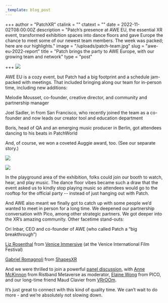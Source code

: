 ```yaml
---
_template: blog_post
---
```


+++
author = "PatchXR"
ctalink = ""
ctatext = ""
date = 2022-11-02T08:00:00Z
description = "Patch’s presence at AWE EU, the essential XR event, transformed exhibition spaces into dance floors and gave Europe the chance to meet some of our newest team members. The week was packed; here are our highlights."
image = "/uploads/patch-team.jpg"
slug = "awe-eu-2022-report"
title = "Patch brings the party to AWE Europe, with our growing team and network"
type = "post"

+++
![](/uploads/patch-team.jpg)

AWE EU is a cozy event, but Patch had a big footprint and a schedule jam-packed with meetings. That included bringing along our team for in-person time, including new additions:

Melodie Mousset, co-founder, creative director, and community and partnership manager

Joel Sadler, in from San Francisco, who recently joined the team as a co-founder and now leads our creator tool and education department

Boris, head of QA and an emerging music producer in Berlin, got attendees dancing to his beats in PatchWorld

And, of course, we won a coveted Auggie award, too. (See our separate story.)

![](/uploads/auggie-winners.jpg)

![](/uploads/melo-pitching.jpg)

In the playground area of the exhibition, folks could join our booth to watch, hear, and play music. The dance floor vibes became such a draw that the event asked us to kindly stop playing music so attendees would go to the rooftop for the official party -- instead of just hanging out with Patch.

And AWE also meant we finally got to catch up with some people we’d wanted to meet in person for a long time. We deepened our partnership conversation with Pico, among other strategic partners. We got deeper into the XR’s amazing community. Other facetime stand-outs:

Ori Inbar, CEO and co-founder of AWE (who called Patch a “big breakthrough”)

[Liz Rosenthal](https://www.linkedin.com/in/liz-rosenthal-70b8b22/) from [Venice Immersive](https://www.euronews.com/culture/2022/09/02/venice-immersive-explores-the-metaverse-as-a-new-artistic-medium) (at the Venice International Film Festival)

[Gabriel Romagnoli](https://www.linkedin.com/in/gabriele-romagnolixr/) from [ShapesXR](https://www.shapesxr.com/)

And we were thrilled to join a powerful [panel discussion](https://patchxr.com/blog/patch-aweeu/), with [Anne McKinnon](https://www.linkedin.com/in/anne-m-abcd1234/) from Ristband Metaverse as moderator, [Elaine Wong](https://www.linkedin.com/in/eastboundelaine/?originalSubdomain=uk) from PICO, and our long-time friend Maud Clavier from [VRrOOm](https://www.institutfrancais.com/en/magazine/interview/maud-clavier-managing-director-of-vrroom).

It’s just great to connect with this kind of quality time. We can’t wait to do more - and we’re absolutely not slowing down.

